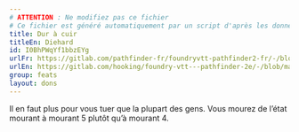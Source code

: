 ```yaml
---
# ATTENTION : Ne modifiez pas ce fichier
# Ce fichier est généré automatiquement par un script d'après les données du module Foundry VTT officiel et de sa traduction
title: Dur à cuir
titleEn: Diehard
id: I0BhPWqYf1bbzEYg
urlFr: https://gitlab.com/pathfinder-fr/foundryvtt-pathfinder2-fr/-/blob/master/data/feats/I0BhPWqYf1bbzEYg.htm
urlEn: https://gitlab.com/hooking/foundry-vtt---pathfinder-2e/-/blob/master/packs/data/feats.db/diehard.json
group: feats
layout: dons
---
```

Il en faut plus pour vous tuer que la plupart des gens. Vous mourez de l’état mourant à mourant 5 plutôt qu’à mourant 4.


